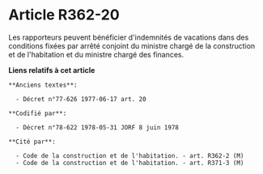 # Article R362-20

Les rapporteurs peuvent bénéficier d'indemnités de vacations dans des conditions fixées par arrêté conjoint du ministre
chargé de la construction et de l'habitation et du ministre chargé des finances.

**Liens relatifs à cet article**

	**Anciens textes**:

	  - Décret n°77-626 1977-06-17 art. 20

	**Codifié par**:

	  - Décret n°78-622 1978-05-31 JORF 8 juin 1978

	**Cité par**:

	  - Code de la construction et de l'habitation. - art. R362-2 (M)
	  - Code de la construction et de l'habitation. - art. R371-3 (M)
